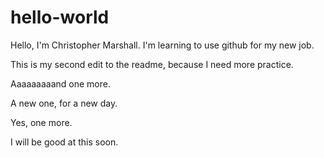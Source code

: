 # hello-world

Hello, I'm Christopher Marshall. I'm learning to use github for my new job.

This is my second edit to the readme, because I need more practice.

Aaaaaaaaand one more.

A new one, for a new day.

Yes, one more.

I will be good at this soon.
